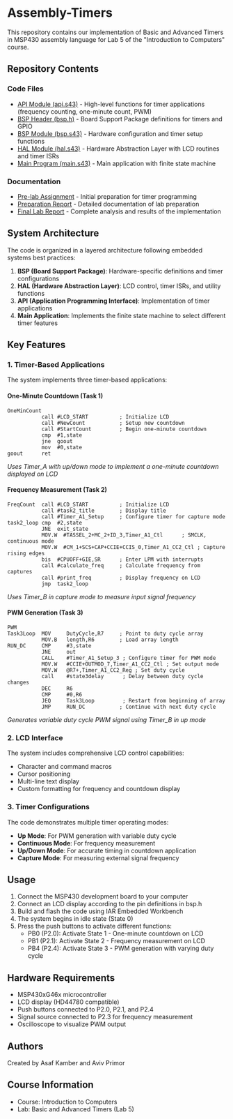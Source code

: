 # Assembly-Timers

This repository contains our implementation of Basic and Advanced Timers in MSP430 assembly language for Lab 5 of the "Introduction to Computers" course.

## Repository Contents

### Code Files
- [API Module (api.s43)](./code/api.s43) - High-level functions for timer applications (frequency counting, one-minute count, PWM)
- [BSP Header (bsp.h)](./code/bsp.h) - Board Support Package definitions for timers and GPIO
- [BSP Module (bsp.s43)](./code/bsp.s43) - Hardware configuration and timer setup functions
- [HAL Module (hal.s43)](./code/hal.s43) - Hardware Abstraction Layer with LCD routines and timer ISRs
- [Main Program (main.s43)](./code/main.s43) - Main application with finite state machine

### Documentation
- [Pre-lab Assignment](./docs/lab5_pre_assignment.pdf) - Initial preparation for timer programming
- [Preparation Report](./docs/lab5_preparation_report.pdf) - Detailed documentation of lab preparation
- [Final Lab Report](./docs/lab5_final_report.pdf) - Complete analysis and results of the implementation

## System Architecture

The code is organized in a layered architecture following embedded systems best practices:

1. **BSP (Board Support Package)**: Hardware-specific definitions and timer configurations
2. **HAL (Hardware Abstraction Layer)**: LCD control, timer ISRs, and utility functions
3. **API (Application Programming Interface)**: Implementation of timer applications
4. **Main Application**: Implements the finite state machine to select different timer features

## Key Features

### 1. Timer-Based Applications

The system implements three timer-based applications:

#### One-Minute Countdown (Task 1)
```assembly
OneMinCount  
           call #LCD_START          ; Initialize LCD
           call #NewCount           ; Setup new countdown
           call #StartCount         ; Begin one-minute countdown
           cmp  #1,state
           jne  goout
           mov  #0,state
goout      ret
```
*Uses Timer_A with up/down mode to implement a one-minute countdown displayed on LCD*

#### Frequency Measurement (Task 2)
```assembly
FreqCount  call #LCD_START          ; Initialize LCD
           call #task2_title        ; Display title
           call #Timer_A1_Setup     ; Configure timer for capture mode
task2_loop cmp  #2,state
           JNE  exit_state
           MOV.W  #TASSEL_2+MC_2+ID_3,Timer_A1_Ctl      ; SMCLK, continuous mode
           MOV.W  #CM_1+SCS+CAP+CCIE+CCIS_0,Timer_A1_CC2_Ctl ; Capture rising edges
           bis  #CPUOFF+GIE,SR      ; Enter LPM with interrupts
           call #calculate_freq     ; Calculate frequency from captures
           call #print_freq         ; Display frequency on LCD
           jmp  task2_loop
```
*Uses Timer_B in capture mode to measure input signal frequency*

#### PWM Generation (Task 3)
```assembly
PWM        
Task3Loop  MOV     DutyCycle,R7     ; Point to duty cycle array
           MOV.B   length,R6        ; Load array length
RUN_DC     CMP     #3,state
           JNE     out
           CALL    #Timer_A1_Setup_3 ; Configure timer for PWM mode
           MOV.W   #CCIE+OUTMOD_7,Timer_A1_CC2_Ctl ; Set output mode
           MOV.W   @R7+,Timer_A1_CC2_Reg ; Set duty cycle
           call    #state3delay      ; Delay between duty cycle changes
           DEC     R6
           CMP     #0,R6
           JEQ     Task3Loop         ; Restart from beginning of array
           JMP     RUN_DC           ; Continue with next duty cycle
```
*Generates variable duty cycle PWM signal using Timer_B in up mode*

### 2. LCD Interface

The system includes comprehensive LCD control capabilities:
- Character and command macros
- Cursor positioning
- Multi-line text display
- Custom formatting for frequency and countdown display

### 3. Timer Configurations

The code demonstrates multiple timer operating modes:
- **Up Mode**: For PWM generation with variable duty cycle
- **Continuous Mode**: For frequency measurement
- **Up/Down Mode**: For accurate timing in countdown application
- **Capture Mode**: For measuring external signal frequency

## Usage

1. Connect the MSP430 development board to your computer
2. Connect an LCD display according to the pin definitions in bsp.h
3. Build and flash the code using IAR Embedded Workbench
4. The system begins in idle state (State 0)
5. Press the push buttons to activate different functions:
   - PB0 (P2.0): Activate State 1 - One-minute countdown on LCD
   - PB1 (P2.1): Activate State 2 - Frequency measurement on LCD
   - PB4 (P2.4): Activate State 3 - PWM generation with varying duty cycle

## Hardware Requirements

- MSP430xG46x microcontroller
- LCD display (HD44780 compatible)
- Push buttons connected to P2.0, P2.1, and P2.4
- Signal source connected to P2.3 for frequency measurement
- Oscilloscope to visualize PWM output

## Authors

Created by Asaf Kamber and Aviv Primor

## Course Information

- Course: Introduction to Computers
- Lab: Basic and Advanced Timers (Lab 5)
